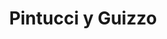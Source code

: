 ---
title: "Pintucci y Guizzo"
url: /arroyito/pintucci-y-guizzo-avenida-arturo-illia-2/
shop: agraria
---